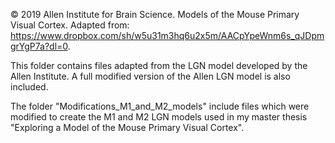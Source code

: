 © 2019 Allen Institute for Brain Science. Models of the Mouse Primary Visual Cortex. 
Adapted from: https://www.dropbox.com/sh/w5u31m3hq6u2x5m/AACpYpeWnm6s_qJDpmgrYgP7a?dl=0.


This folder contains files adapted from the LGN model developed by the Allen Institute. A full modified version of the Allen LGN model is also included.

The folder "Modifications_M1_and_M2_models" include files which were modified to create the M1 and M2 LGN models 
used in my master thesis "Exploring a Model of the Mouse Primary Visual Cortex". 

